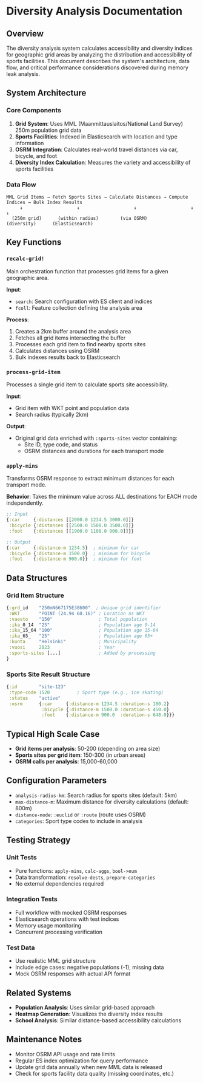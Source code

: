 # Diversity Analysis Documentation

## Overview

The diversity analysis system calculates accessibility and diversity indices for geographic grid areas by analyzing the distribution and accessibility of sports facilities. This document describes the system's architecture, data flow, and critical performance considerations discovered during memory leak analysis.

## System Architecture

### Core Components

1. **Grid System**: Uses MML (Maanmittauslaitos/National Land Survey) 250m population grid data
2. **Sports Facilities**: Indexed in Elasticsearch with location and type information
3. **OSRM Integration**: Calculates real-world travel distances via car, bicycle, and foot
4. **Diversity Index Calculation**: Measures the variety and accessibility of sports facilities

### Data Flow

```
MML Grid Items → Fetch Sports Sites → Calculate Distances → Compute Indices → Bulk Index Results
     ↓                    ↓                    ↓                    ↓                  ↓
  (250m grid)      (within radius)        (via OSRM)        (diversity)      (Elasticsearch)
```

## Key Functions

### `recalc-grid!`
Main orchestration function that processes grid items for a given geographic area.

**Input**:
- `search`: Search configuration with ES client and indices
- `fcoll`: Feature collection defining the analysis area

**Process**:
1. Creates a 2km buffer around the analysis area
2. Fetches all grid items intersecting the buffer
3. Processes each grid item to find nearby sports sites
4. Calculates distances using OSRM
5. Bulk indexes results back to Elasticsearch

### `process-grid-item`
Processes a single grid item to calculate sports site accessibility.

**Input**:
- Grid item with WKT point and population data
- Search radius (typically 2km)

**Output**:
- Original grid data enriched with `:sports-sites` vector containing:
  - Site ID, type code, and status
  - OSRM distances and durations for each transport mode

### `apply-mins`
Transforms OSRM response to extract minimum distances for each transport mode.

**Behavior**: Takes the minimum value across ALL destinations for EACH mode independently.

```clojure
;; Input
{:car     {:distances [[2000.0 1234.5 3000.0]]}
 :bicycle {:distances [[2500.0 1500.0 3500.0]]}
 :foot    {:distances [[1900.0 1100.0 900.0]]}}

;; Output
{:car     {:distance-m 1234.5}  ; minimum for car
 :bicycle {:distance-m 1500.0}  ; minimum for bicycle
 :foot    {:distance-m 900.0}}  ; minimum for foot
```

## Data Structures

### Grid Item Structure
```clojure
{:grd_id    "250mN667175E38600"  ; Unique grid identifier
 :WKT       "POINT (24.94 60.16)" ; Location as WKT
 :vaesto    "150"                 ; Total population
 :ika_0_14  "25"                  ; Population age 0-14
 :ika_15_64 "100"                 ; Population age 15-64
 :ika_65_   "25"                  ; Population age 65+
 :kunta     "Helsinki"            ; Municipality
 :vuosi     2023                  ; Year
 :sports-sites [...]              ; Added by processing
}
```

### Sports Site Result Structure
```clojure
{:id        "site-123"
 :type-code 1520          ; Sport type (e.g., ice skating)
 :status    "active"
 :osrm      {:car     {:distance-m 1234.5 :duration-s 180.2}
             :bicycle {:distance-m 1500.0 :duration-s 450.0}
             :foot    {:distance-m 900.0  :duration-s 648.0}}}
```

## Typical High Scale Case

- **Grid items per analysis**: 50-200 (depending on area size)
- **Sports sites per grid item**: 150-300 (in urban areas)
- **OSRM calls per analysis**: 15,000-60,000

## Configuration Parameters

- `analysis-radius-km`: Search radius for sports sites (default: 5km)
- `max-distance-m`: Maximum distance for diversity calculations (default: 800m)
- `distance-mode`: `:euclid` or `:route` (route uses OSRM)
- `categories`: Sport type codes to include in analysis

## Testing Strategy

### Unit Tests
- Pure functions: `apply-mins`, `calc-aggs`, `bool->num`
- Data transformation: `resolve-dests`, `prepare-categories`
- No external dependencies required

### Integration Tests
- Full workflow with mocked OSRM responses
- Elasticsearch operations with test indices
- Memory usage monitoring
- Concurrent processing verification

### Test Data
- Use realistic MML grid structure
- Include edge cases: negative populations (-1), missing data
- Mock OSRM responses with actual API format

## Related Systems

- **Population Analysis**: Uses similar grid-based approach
- **Heatmap Generation**: Visualizes the diversity index results
- **School Analysis**: Similar distance-based accessibility calculations

## Maintenance Notes

- Monitor OSRM API usage and rate limits
- Regular ES index optimization for query performance
- Update grid data annually when new MML data is released
- Check for sports facility data quality (missing coordinates, etc.)
